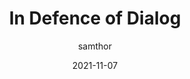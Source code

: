 ---
author: samthor
date: 2021-11-07
tags:
  - html
target_url: https://whistlr.info/2021/in-defence-of-dialog/
title: In Defence of Dialog
---
